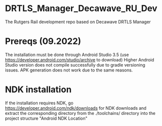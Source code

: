 # DRTLS_Manager_Decawave_RU_Dev
 The Rutgers Rail development repo based on Decawave DRTLS Manager

# Prereqs (09.2022)
 The installation must be done through Android Studio 3.5 (use https://developer.android.com/studio/archive to download)
 Higher Android Studio version does not compile successfully due to gradle versioning issues. APK generation does not work due to the same reasons.

# NDK installation
 If the installation requires NDK, go https://developer.android.com/ndk/downloads for NDK downloads and extract the corresponding directory from the ./toolchains/ directory into the project structure "Android NDK Location"
